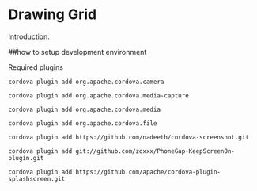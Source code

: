 
Drawing Grid
==================

Introduction.

##how to setup development environment 

Required plugins

```
cordova plugin add org.apache.cordova.camera
```
```
cordova plugin add org.apache.cordova.media-capture
```
```
cordova plugin add org.apache.cordova.media
```
```
cordova plugin add org.apache.cordova.file
```
```
cordova plugin add https://github.com/nadeeth/cordova-screenshot.git
```
```
cordova plugin add git://github.com/zoxxx/PhoneGap-KeepScreenOn-plugin.git
```
```
cordova plugin add https://github.com/apache/cordova-plugin-splashscreen.git
```

